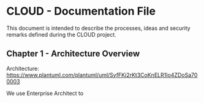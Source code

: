 # CLOUD - Documentation File

This document is intended to describe the processes, ideas and security remarks defined during the CLOUD project.

## Chapter 1 - Architecture Overview

Architecture: https://www.plantuml.com/plantuml/uml/SyfFKj2rKt3CoKnELR1Io4ZDoSa700003

We use Enterprise Architect to 

